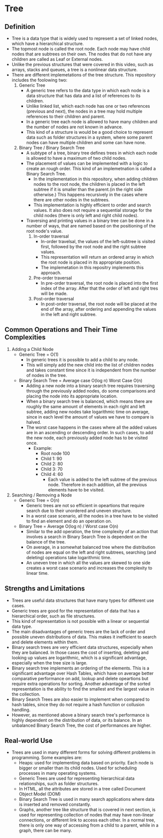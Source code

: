 # Tree

## Definition

- Tree is a data type that is widely used to represent a set of linked nodes, which have a hierarchical structure.
- The topmost node is called the root node. Each node may have child nodes that are subtrees on their own. The nodes that do not have any children are called as Leaf or External nodes.
- Unlike the previous structures that were covered in this video, such as arrays, stacks and queues, a tree is a nonlinear data structure.
- There are different implemetations of the tree structure. This repository includes the foolowing two:
  1. Generic Tree
     - A generic tree refers to the data type in which each node is a data structure that has data and a list of references to its children.
     - Unlike linked list, which each node has one or two references (previous and next), the nodes in a tree may hold multiple references to their children and parent.
     - In a generic tree each node is allowed to have many children and the number of nodes are not known in advance.
     - This kind of a structure is would be a good choice to represent data such as folder structures in a system, where some parent nodes can have multiple children and some can have none.
  2. Binary Tree / Binary Search Tree
     - A subtype of a tree, binary tree defines trees in which each node is allowed to have a maximum of two child nodes.
     - The placement of values can be implemented with a logic to create an rough order. This kind of an implemetnation is called a Binary Search Tree.
       - In the implementation in this repository, when adding children nodes to the root node, the children is placed in the left subtree if it is smaller than the parent.(in the right side otherwise.) This happens recursively in the cases where there are other nodes in the subtrees.
       - This implementation is highly efficient to order and search values. It also does not require a sequential storage for the child nodes (there is only left and right child nodes).
     - Traversing and printing values in a binary tree can be done in a number of ways, that are named based on the positioning of the root node's value.
       1. In-order traversal
          - In-order travelsal, the values of the left-subtree is visited first, followed by the root node and the right subtree values.
          - This representation will return an ordered array in which the root node is placed in its appropriate position.
          - The implemetation in this repositry implements this approach.
       2. Pre-order traversal
          - In pre-order traversal, the root node is placed into the first index of the array. After that the order of left and right tres will be made.
       3. Post-order traversal
          - In post-order traversal, the root node will be placed at the end of the array, after ordering and appending the values in the left and right subtree.

## Common Operations and Their Time Complexities

1. Adding a Child Node
   - Generic Tree = O(1)
     - In generic trees it is possible to add a child to any node.
     - This will simply add the new child into the list of children nodes and takes constant time since it is independent from the number of nodes in the tree.
   - Binary Search Tree = Average case O(log n) Worst Case O(n)
     - Adding a new node into a binary search tree requires traversing through the previously added nodes, do some comparisons and placing the node into its appropriate location.
     - When a binary search tree is balanced, which means there are roughly the same amount of elements in each right and left subtree, adding new nodes take logarithmic time on average, since in each level the amount of values we have to compare is halved.
     - The worst case happens in the cases where all the added values are in an ascending or descending order. In such cases, to add the new node, each previously added node has to be visited once.
       - Example:
         - Root node 100
         - Child 1: 90
         - Child 2: 80
         - Child 3: 70
         - Child 4: 60
           - Each value is added to the left subtree of the previous node. Therefore in each addition, all the previous elements have to be visited.
2. Searching / Removing a Node
   - Generic Tree = O(n)
     - Generic trees are not so efficient in opeartions that require search due to their unordered and uneven structure.
     - In a worst case scenario, all the nodes in a tree have to be visited to find an element and do an operation on.
   - Binary Tree = Average O(log n) / Worst case O(n)
     - Similar to the add operation, the time complexity of an action that involves a search in Binary Search Tree is dependent on the balance of the tree.
     - On average, in a somewhat balanced tree where the distribution of nodes are equal on the left and right subtrees, searching (and deleting) operations take logarithmic time.
     - An uneven tree in which all the values are skewed to one side creates a worst case scenario and increases the complexity to linear time.

## Strengths and Limitations

- Trees are useful data structures that have many types for different use cases.
- Generic trees are good for the representation of data that has a hierarchical order, such as file structures.
- This kind of representation is not possible with a linear or sequential data type.
- The main disadvantages of generic trees are the lack of order and possible uneven distributions of data. This makes it inefficient to search and delete elements within them.
- Binary search trees are very efficient data structures, especially when they are balanced. In those cases the cost of inserting, deleting and looking up values are logarithmic, which is a significant advantage, especially when the tree size is large.
- Binary search tree implements an ordering of the elements. This is a significant advantage over Hash Tables, which have on average better comparative performance on add, lookup and delete opeartions but require extra operations for sorting. Another advantage of the sorted representation is the ability to find the smallest and the largest value in the collection.
- Binary Search Trees are also easier to implement when compared to hash tables, since they do not require a hash function or collusion handling.
- However, as mentioned above a binary search tree's performance is highly dependent on the distribution of data, or its balance. In an unbalanced Binary Search Tree, the cost of performances are higher.

## Real-world Use

- Trees are used in many different forms for solving different problems in programming. Some examples are:
  - Heaps: used for implementing data based on priority. Each node is bigger or smaller than its child nodes. Used for scheduling processes in many operating systems.
  - Generic Trees are used for representing hierarchical data relationships, such as folder structures.
  - In HTML, all the attributes are stored in a tree called Document Object Model (DOM)
  - Binary Search Tree is used in many search applications where data is inserted and removed constantly.
  - Graphs, another tree like structure that is covered in next section, is used for representing collection of nodes that may have non-linear connections, or different link to access each other. In a normal tree, there is only one way of accessing from a child to a parent, while in a graph, there can be many.
